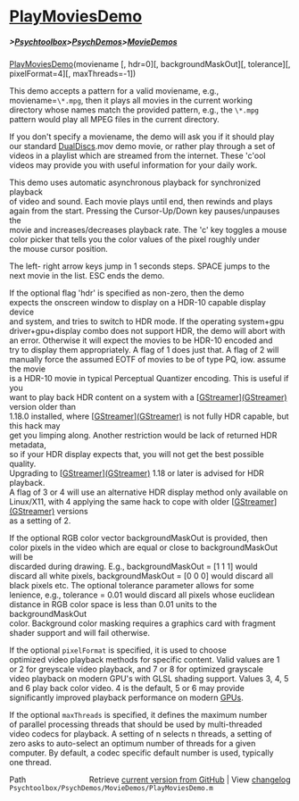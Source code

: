 # [PlayMoviesDemo](PlayMoviesDemo)
##### >[Psychtoolbox](Psychtoolbox)>[PsychDemos](PsychDemos)>[MovieDemos](MovieDemos)

[PlayMoviesDemo](PlayMoviesDemo)(moviename [, hdr=0][, backgroundMaskOut][, tolerance][, pixelFormat=4][, maxThreads=-1])  
  
This demo accepts a pattern for a valid moviename, e.g.,  
moviename=`\*.mpg`, then it plays all movies in the current working  
directory whose names match the provided pattern, e.g., the `\*.mpg`  
pattern would play all MPEG files in the current directory.  
  
If you don't specify a moviename, the demo will ask you if it should play  
our standard [DualDiscs](DualDiscs).mov demo movie, or rather play through a set of  
videos in a playlist which are streamed from the internet. These 'c'ool  
videos may provide you with useful information for your daily work.  
  
This demo uses automatic asynchronous playback for synchronized playback  
of video and sound. Each movie plays until end, then rewinds and plays  
again from the start. Pressing the Cursor-Up/Down key pauses/unpauses the  
movie and increases/decreases playback rate. The 'c' key toggles a mouse  
color picker that tells you the color values of the pixel roughly under  
the mouse cursor position.  
  
The left- right arrow keys jump in 1 seconds steps. SPACE jumps to the  
next movie in the list. ESC ends the demo.  
  
If the optional flag 'hdr' is specified as non-zero, then the demo  
expects the onscreen window to display on a HDR-10 capable display device  
and system, and tries to switch to HDR mode. If the operating system+gpu  
driver+gpu+display combo does not support HDR, the demo will abort with  
an error. Otherwise it will expect the movies to be HDR-10 encoded and  
try to display them appropriately. A flag of 1 does just that. A flag of 2 will  
manually force the assumed EOTF of movies to be of type PQ, iow. assume the movie  
is a HDR-10 movie in typical Perceptual Quantizer encoding. This is useful if you  
want to play back HDR content on a system with a [[GStreamer](GStreamer)][(GStreamer)]((GStreamer)) version older than  
1.18.0 installed, where [[GStreamer](GStreamer)][(GStreamer)]((GStreamer)) is not fully HDR capable, but this hack may  
get you limping along. Another restriction would be lack of returned HDR metadata,  
so if your HDR display expects that, you will not get the best possible quality.  
Upgrading to [[GStreamer](GStreamer)][(GStreamer)]((GStreamer)) 1.18 or later is advised for HDR playback.  
A flag of 3 or 4 will use an alternative HDR display method only available on  
Linux/X11, with 4 applying the same hack to cope with older [[GStreamer](GStreamer)][(GStreamer)]((GStreamer)) versions  
as a setting of 2.  
  
  
If the optional RGB color vector backgroundMaskOut is provided, then  
color pixels in the video which are equal or close to backgroundMaskOut will be  
discarded during drawing. E.g., backgroundMaskOut = [1 1 1] would  
discard all white pixels, backgroundMaskOut = [0 0 0] would discard all  
black pixels etc. The optional tolerance parameter allows for some  
lenience, e.g., tolerance = 0.01 would discard all pixels whose euclidean  
distance in RGB color space is less than 0.01 units to the backgroundMaskOut  
color. Background color masking requires a graphics card with fragment  
shader support and will fail otherwise.  
  
If the optional `pixelFormat` is specified, it is used to choose  
optimized video playback methods for specific content. Valid values are 1  
or 2 for greyscale video playback, and 7 or 8 for optimized grayscale  
video playback on modern GPU's with GLSL shading support. Values 3, 4, 5  
and 6 play back color video. 4 is the default, 5 or 6 may provide  
significantly improved playback performance on modern [GPUs](GPUs).  
  
If the optional `maxThreads` is specified, it defines the maximum number  
of parallel processing threads that should be used by multi-threaded  
video codecs for playback. A setting of n selects n threads, a setting of  
zero asks to auto-select an optimum number of threads for a given  
computer. By default, a codec specific default number is used, typically  
one thread.  
  




<div class="code_header" style="text-align:right;">
  <span style="float:left;">Path&nbsp;&nbsp;</span> <span class="counter">Retrieve <a href=
  "https://raw.github.com/Psychtoolbox-3/Psychtoolbox-3/beta/Psychtoolbox/PsychDemos/MovieDemos/PlayMoviesDemo.m">current version from GitHub</a> | View <a href=
  "https://github.com/Psychtoolbox-3/Psychtoolbox-3/commits/beta/Psychtoolbox/PsychDemos/MovieDemos/PlayMoviesDemo.m">changelog</a></span>
</div>
<div class="code">
  <code>Psychtoolbox/PsychDemos/MovieDemos/PlayMoviesDemo.m</code>
</div>

